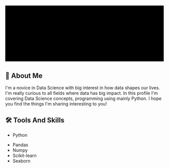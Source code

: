 ![intro](MAIN-INTRO.gif)
## 📖 About Me
I'm a novice in Data Science with big interest in how data shapes our lives. I'm really curious to all fields where data has big impact.
In this profile I'm covering Data Science concepts, programming using mainly Python.
I hope you find the things I'm sharing interesting to you!
## 🛠️ Tools And Skills
* Python
- Pandas
- Numpy
- Scikit-learn
- Seaborn
